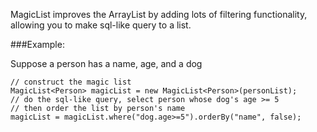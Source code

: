 
MagicList improves the ArrayList by adding lots of filtering functionality, allowing you to make sql-like query to a list.

###Example:

Suppose a person has a name, age, and a dog

    // construct the magic list
    MagicList<Person> magicList = new MagicList<Person>(personList);
    // do the sql-like query, select person whose dog's age >= 5
    // then order the list by person's name
    magicList = magicList.where("dog.age>=5").orderBy("name", false);


